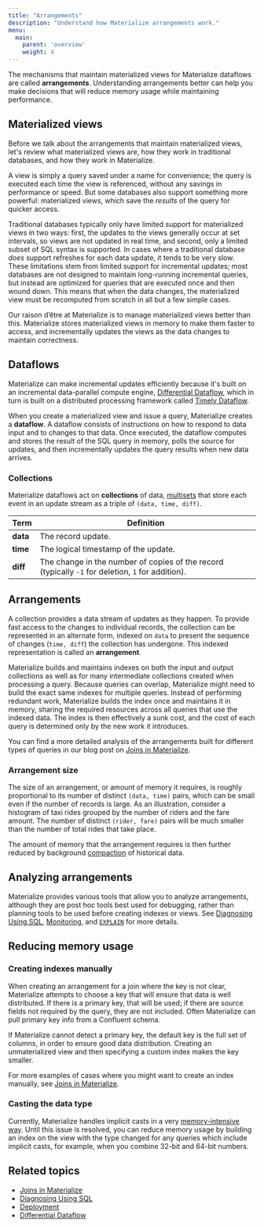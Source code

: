 ```yaml
---
title: "Arrangements"
description: "Understand how Materialize arrangements work."
menu:
  main:
    parent: 'overview'
    weight: 4
---
```


The mechanisms that maintain materialized views for Materialize dataflows are called **arrangements**. Understanding arrangements better can help you make decisions that will reduce memory usage while maintaining performance.

## Materialized views

Before we talk about the arrangements that maintain materialized views, let's review what materialized views are, how they work in traditional databases, and how they work in Materialize.

A view is simply a query saved under a name for convenience; the query is executed each time the view is referenced, without any savings in performance or speed. But some databases also support something more powerful: materialized views, which save the *results* of the query for quicker access.

Traditional databases typically only have limited support for materialized views in two ways: first, the updates to the views generally occur at set intervals, so views are not updated in real time, and second, only a limited subset of SQL syntax is supported. In cases where a traditional database *does* support refreshes for each data update, it tends to be very slow. These limitations stem from limited support for incremental updates; most databases are not designed to maintain long-running incremental queries, but instead are optimized for queries that are executed once and then wound down. This means that when the data changes, the materialized view must be recomputed from scratch in all but a few simple cases.

Our raison d’être at Materialize is to manage materialized views better than this. Materialize stores materialized views in memory to make them faster to access, and incrementally updates the views as the data changes to maintain correctness.

## Dataflows

Materialize can make incremental updates efficiently because it's built on an incremental data-parallel compute engine, [Differential Dataflow](https://timelydataflow.github.io/differential-dataflow/introduction.html), which in turn is built on a distributed processing framework called [Timely Dataflow](https://timelydataflow.github.io/timely-dataflow/).

When you create a materialized view and issue a query, Materialize creates a **dataflow**. A dataflow consists of instructions on how to respond to data input and to changes to that data. Once executed, the dataflow computes and stores the result of the SQL query in memory, polls the source for updates, and then incrementally updates the query results when new data arrives.

### Collections

Materialize dataflows act on **collections** of data, [multisets](https://en.wikipedia.org/wiki/Multiset) that store each event in an update stream as a triple of `(data, time, diff)`.

Term | Definition
-----|-----------
**data**  |  The record update.
**time**  |  The logical timestamp of the update.
**diff**  |  The change in the number of copies of the record (typically `-1` for deletion, `1` for addition).

## Arrangements

A collection provides a data stream of updates as they happen. To provide fast access to the changes to individual records, the collection can be represented in an alternate form, indexed on `data` to present the sequence of changes (`time, diff`) the collection has undergone. This indexed representation is called an **arrangement**.

Materialize builds and maintains indexes on both the input and output collections as well as for many intermediate collections created when processing a query. Because queries can overlap, Materialize might need to build the exact same indexes for multiple queries. Instead of performing redundant work, Materialize builds the index once and maintains it in memory, sharing the required resources across all queries that use the indexed data. The index is then effectively a sunk cost, and the cost of each query is determined only by the new work it introduces.

You can find a more detailed analysis of the arrangements built for different types of queries in our blog post on [Joins in Materialize](https://materialize.com/joins-in-materialize).

### Arrangement size

The size of an arrangement, or amount of memory it requires, is roughly proportional to its number of distinct `(data, time)` pairs, which can be small even if the number of records is large. As an illustration, consider a histogram of taxi rides grouped by the number of riders and the fare amount. The number of distinct `(rider, fare)` pairs will be much smaller than the number of total rides that take place.

The amount of memory that the arrangement requires is then further reduced by background [compaction](/ops/memory/#compaction) of historical data.

## Analyzing arrangements

Materialize provides various tools that allow you to analyze arrangements, although they are post hoc tools best used for debugging, rather than planning tools to be used before creating indexes or views. See [Diagnosing Using SQL](/ops/troubleshooting/), [Monitoring](/ops/monitoring/), and [`EXPLAIN`](/sql/explain/) for more details.

## Reducing memory usage

### Creating indexes manually

When creating an arrangement for a join where the key is not clear, Materialize attempts to choose a key that will ensure that data is well distributed. If there is a primary key, that will be used; if there are source fields not required by the query, they are not included. Often Materialize can pull primary key info from a Confluent schema.

If Materialize cannot detect a primary key, the default key is the full set of columns, in order to ensure good data distribution. Creating an unmaterialized view and then specifying a custom index makes the key smaller.

For more examples of cases where you might want to create an index manually, see [Joins in Materialize](https://materialize.com/joins-in-materialize/).

### Casting the data type

Currently, Materialize handles implicit casts in a very [memory-intensive way](https://github.com/MaterializeInc/materialize/issues/4171). Until this issue is resolved, you can reduce memory usage by building an index on the view with the type changed for any queries which include implicit casts, for example, when you combine 32-bit and 64-bit numbers.

## Related topics

* [Joins in Materialize](https://materialize.com/joins-in-materialize/)
* [Diagnosing Using SQL](/ops/troubleshooting/)
* [Deployment](/ops/memory/)
* [Differential Dataflow](https://timelydataflow.github.io/differential-dataflow/)
